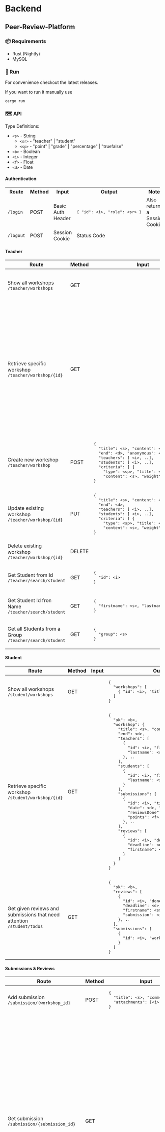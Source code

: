 # Backend

## Peer-Review-Platform

### 📦 Requirements 

* Rust (Nightly)
* MySQL

### :rocket: Run

For convenience checkout the latest releases.

If you want to run it manually use 

```
cargo run
```

### 🗺️ API

Type Definitions:

* `<s>` - String
  * `<sr>` - "teacher" | "student"
  * `<sp>` - "point" | "grade" | "percentage" | "truefalse"
* `<b>` - Boolean
* `<i>` - Integer
* `<f>` - Float
* `<d>` - Date

#### Authentication

<table>
<thead>
<tr>
<th>Route</th>
<th>Method</th>
<th>Input</th>
<th>Output</th>
<th>Notes</th>
</tr>
<tr>
  <td><code>/login</code></td>
  <td>POST</td>
  <td>Basic Auth Header</td>
  <td>
<pre lang=json>
{ "id": &lt;i>, "role": &lt;sr> }
</pre>
  </td>
	<td>Also returns a Session Cookie!</td>
</tr>
  <td><code>/logout</code></td>
  <td>POST</td>
  <td>Session Cookie</td>
  <td>Status Code</td>
  <td></td>
</tr>
</thead>
</table>

#### Teacher

<table>
<thead>
<tr>
<th>Route</th>
<th>Method</th>
<th>Input</th>
<th>Output</th>
<th>Notes</th>
</tr>
</thead>
<tbody>
<tr>
  <td>Show all workshops<br><code>/teacher/workshops</code></td>
  <td>GET</td>
  <td></td>
  <td>
<pre lang=json>
{ 
  "workshops": [ 
    { "id": &lt;i>, "title": &lt;s>, } , ... 
  ]
}
</pre>
  </td>
	<td></td>
</tr>
<tr>
  <td>Retrieve specific workshop<br><code>/teacher/workshop/{id}</code></td>
  <td>GET</td>
  <td></td>
  <td>
<pre lang=json>
{ 
  "ok": &lt;b>,
  "workshop": {
    "title": &lt;s>, "content": &lt;s>, 
    "end": &lt;d>, "anonymous": &lt;b>
    "teachers": [ 
      { 
        "id": &lt;i>, "firstname": &lt;s>, 
        "lastname": &lt;s> 
      }, .. 
    ],
    "students": [ 
      { 
        "id": &lt;i>, "firstname": &lt;s>, 
        "lastname": &lt;s>, "group": &lt;s>,
        "submissions": [ 
          {
            "id": &lt;i>, "date": &lt;d>, 
            "title": &lt;s>, "reviewsDone": &lt;b>,
            "studentid": &lt;i>, "noReviews": &lt;b>,
            "points": &lt;f>, "maxPoints": &lt;f>
          }, ..
        ] 
      } 
    ]
  }
}
</pre>
  </td>
  <td>Points & maxPoints only accessible when reviewsDone true and noReviews false</td>
</tr>
<tr>
  <td>Create new workshop<br><code>/teacher/workshop</code></td>
  <td>POST</td>
  <td>
<pre lang=json>
{ 
  "title": &lt;s>, "content": &lt;s>,
  "end": &lt;d>, "anonymous": &lt;b>,
  "teachers": [ &lt;i>, ..],
  "students": [ &lt;i>, ..],
  "criteria": [ {
    "type": &lt;sp>, "title": &lt;s>,
    "content": &lt;s>, "weight": &lt;f>}, .. ] 
}
</pre>
  </td>
  <td>
<pre lang=json>
{ 
  "ok": &lt;b>,
  "id": &lt;i>
}
</pre>
  </td>
  <td>Teachers & Students array consists of User Ids</td>
</tr>
<tr>
  <td>Update existing workshop<br><code>/teacher/workshop/{id}</code></td>
  <td>PUT</td>
  <td>
<pre lang=json>
{ 
  "title": &lt;s>, "content": &lt;s>,
  "end": &lt;d>, 
  "teachers": [ &lt;i>, ..],
  "students": [ &lt;i>, ..],
  "criteria": [ {
    "type": &lt;sp>, "title": &lt;s>,
    "content": &lt;s>, "weight": &lt;f>}, .. ] 
}
</pre>
  </td>
  <td>
<pre lang=json>
{ 
  "ok": &lt;b>
}
</pre>
  </td>
  <td></td>
</tr>
<tr>
  <td>Delete existing workshop<br><code>/teacher/workshop/{id}</code></td>
  <td>DELETE</td>
  <td></td>
  <td>
<pre lang=json>
{ 
  "ok": &lt;b>
}
</pre>
  </td>
  <td></td>
</tr>
<tr>
  <td>Get Student from Id<br><code>/teacher/search/student</code></td>
  <td>GET</td>
  <td>
<pre lang=json>
{ 
  "id": &lt;i>
}
</pre>
  </td>
  <td>
<pre lang=json>
{ 
  "ok": &lt;b>,
  "id": &lt;i>, "firstname": &lt;s>, "lastname": &lt;s>
}
</pre>
  </td>
  <td></td>
</tr>
<tr>
  <td>Get Student Id fron Name<br><code>/teacher/search/student</code></td>
  <td>GET</td>
  <td>
<pre lang=json>
{ 
  "firstname": &lt;s>, "lastname": &lt;s>
}
</pre>
  </td>
  <td>
<pre lang=json>
{ 
  "ok": &lt;b>,
  "id": &lt;i>
}
</pre>
  </td>
  <td></td>
</tr>
<tr>
  <td>Get all Students from a Group<br><code>/teacher/search/student</code></td>
  <td>GET</td>
  <td>
<pre lang=json>
{ 
  "group": &lt;s>
}
</pre>
  </td>
  <td>
<pre lang=json>
{ 
  "ok": &lt;b>,
  "ids": [&lt;i>, ..]
}
</pre>
  </td>
  <td></td>
</tr>
</tbody>
</table>

#### Student

<table>
<thead>
<tr>
<th>Route</th>
<th>Method</th>
<th>Input</th>
<th>Output</th>
<th>Notes</th>
</tr>
</thead>
<tbody>
<tr>
  <td>Show all workshops<br><code>/student/workshops</code></td>
  <td>GET</td>
  <td></td>
  <td>
<pre lang=json>
{ 
  "workshops": [ 
    { "id": &lt;i>, "title": &lt;s>, } , ... 
  ]
}
</pre>
  </td>
	<td></td>
</tr>
<tr>
  <td>Retrieve specific workshop<br><code>/student/workshop/{id}</code></td>
  <td>GET</td>
  <td></td>
  <td>
<pre lang=json>
{ 
  "ok": &lt;b>,
  "workshop": {
    "title": &lt;s>, "content": &lt;s>, 
    "end": &lt;d>,
    "teachers": [ 
      { 
        "id": &lt;i>, "firstname": &lt;s>, 
        "lastname": &lt;s> 
      }, .. 
    ],
    "students": [ 
      { 
        "id": &lt;i>, "firstname": &lt;s>, 
        "lastname": &lt;s>, "group": &lt;s>
      } 
    ],
    "submissions": [ 
      {
        "id": &lt;i>, "title": &lt;s>, 
        "date": &lt;d>, "locked": &lt;b>,
        "reviewsDone": &lt;b>, "noReviews": &lt;b>
        "points": &lt;f>, "maxPoints": &lt;f>
      }, ..
    ],
    "reviews": [
      {
        "id": &lt;i>, "done": &lt;b>,
        "deadline": &lt;d>, "title": &lt;s>,
        "firstname": &lt;s>, "lastname": &lt;s>
      }
    ]
  }
}
</pre>
  </td>
  <td>
    Points & maxPoints only accessible when reviewsDone true and noReviews false<br>
    Firstname & Lastname of Reviewer is only accessible in non anonymous workshops
  </td>
</tr>
<tr>
  <td>Get given reviews and submissions that need attention<br><code>/student/todos</code></td>
  <td>GET</td>
  <td></td>
  <td>
<pre lang=json>
{
  "ok": &lt;b>,
  "reviews": [
    {
      "id": &lt;i>, "done": &lt;b>,
      "deadline": &lt;d>, "title": &lt;s>,
      "firstname": &lt;s>, "lastname": &lt;s>,
      "submission": &lt;i>, "workshopName": &lt;s>
    }, ..
  ],
  "submissions": [
    {
      "id": &lt;i>, "workshopName": &lt;s>
    }
  ]
}
</pre>
  </td>
  <td>
    Id property in "submissions" relates to the workshop Id
  </td>
</tr>
</tbody>
</table>

#### Submissions & Reviews

<table>
<thead>
<tr>
<th>Route</th>
<th>Method</th>
<th>Input</th>
<th>Output</th>
<th>Notes</th>
</tr>
</thead>
<tbody>
<tr>
  <td>Add submission<br><code>/submission/{workshop_id}</code></td>
  <td>POST</td>
  <td>
<pre lang=json>
{
  "title": &lt;s>, "comment": &lt;s>,
  "attachments": [&lt;i>, ..]
}
</pre>
  </td>
  <td>
<pre lang=json>
{
  "ok": &lt;b>,
  "id": &lt;i>
}
</pre>
  </td>
  <td>
    Attachments is a list of attachment Ids
  </td>
</tr>
<tr>
  <td>Get submission<br><code>/submission/{submission_id}</code></td>
  <td>GET</td>
  <td></td>
  <td>
Student (Own submission) & Teacher
<pre lang=json>
{
  "ok": &lt;b>,
  "title": &lt;s>, "comment": &lt;s>,
  "attachments": [
    { "id": &lt;i>, "title": &lt;s>}, ..
  ],
  "locked": &lt;b>, "date": &lt;d>,
  "firstname": &lt;s>, "lastname": &lt;s>,
  "reviewsDone": &lt;b>, "noReviews": &lt;b>,
  "points": &lt;f>, "maxPoints": &lt;f>,
  "reviews": [
    {
      "id": &lt;i>, "firstname": &lt;s>,
      "lastname": &lt;s>, "feedback": &lt;s>,
      "points": [
        {
          "id": &lt;i>, "type": &lt;sp>,
          "title": &lt;s>, "content: "&lt;s>",
          "points": &lt;f>, "weight": &lt;f>
        }
      ]
    }
  ]
}
</pre>
<br>
Student (Other student submission)
<pre lang=json>
{
  "ok": &lt;b>,
  "title": &lt;s>, "comment": &lt;s>,
  "attachments": [
    { "id": &lt;i>, "title": &lt;s>}, ..
  ],
  "criteria": [
    {
       "id": &lt;i>, "type": &lt;sp>,
       "title": &lt;s>, "content: "&lt;s>"
    }
  ]
}
</pre>
<br>
  </td>
  <td>
    Reviewers first- & lastname are not available for students in anonymous workshops
  </td>
</tr>
<tr>
  <td>Update submission<br><code>/submission/{submission_id}</code></td>
  <td>PUT</td>
  <td>
<pre lang=json>
{
  "title": &lt;s>, "comment": &lt;s>,
  "attachments": [&lt;i>, ..]
}
</pre>
  </td>
  <td>
<pre lang=json>
{
  "ok": &lt;b>
}
</pre>
  </td>
  <td>
    Attachments is a list of attachment Ids
  </td>
</tr>
<tr>
  <td>Add attachment<br><code>/submission/upload</code></td>
  <td>POST</td>
  <td>Form data with key "file" containing the file and key "title" with a backup filename</td>
  <td>
<pre lang=json>
{
  "ok": &lt;b>,
  "attachment": {
    "id": &lt;i>, "title": &lt;s>
  }
}
</pre>
  </td>
  <td>
  </td>
</tr>
<tr>
  <td>Remove attachment<br><code>/submission/remove/{att_id}</code></td>
  <td>DELETE</td>
  <td></td>
  <td>
<pre lang=json>
{
  "ok": &lt;b>
}
</pre>
  </td>
  <td>
  </td>
</tr>
<tr>
  <td>Download attachment<br><code>/submission/download/{att_id}</code></td>
  <td>GET</td>
  <td></td>
  <td>Filestream</td>
  <td>
  </td>
</tr>
<tr>
  <td>Update review<br><code>/review/{review_id}</code></td>
  <td>PUT</td>
  <td>
<pre lang=json>
{
  "feedback": &lt;s>, "points": [
    {
      "id": &lt;i>, "points": &lt;f>
    }
  ]
}
</pre>
  </td>
  <td>
<pre lang=json>
{
  "ok": &lt;b>,
  "id": &lt;i>
}
</pre>
  </td>
  <td>
    Points Id is received through Criteria property from <code>GET /submission/{submission_id}</code> <br>
    Grading with Points: <br>
    "point":      1.0 - 10.0<br>
    "grade":      1.0 (A) - 5.0 (F)<br>
    "percentage": 0.0 - 100.0<br>
    "truefalse":  0.0 False, 1.0 True
  </td>
</tr>
<tr>
  <td>Get review<br><code>/review/{review_id}</code></td>
  <td>GET</td>
  <td><td>
<pre lang=json>
{
  "ok": &lt;b>,
  "id": &lt;i>, "firstname": &lt;s>,
  "lastname": &lt;s>, "notSubmitted": &lt;b>,
  "feedback": &lt;s>, "points": [
    {
      "type": &lt;sp>, "title": &lt;s>,
      "content": &lt;s>, "points": &lt;f>,
      "weight": &lt;f>
    }
  ]
}
</pre>
  </td>
  <td>
   Reviewers first- & lastname are not available in anonymous workshops
  </td>
</tr>
</tbody>
</table>

#### Creating user accounts

Only possible with admin account (= username `admin`).

| Route            | Method | Input                                                        | Output      | Notes |
| ---------------- | ------ | ------------------------------------------------------------ | ----------- | ----- |
| `/users/student` | POST   | <pre lang=json>{<br />"username": \<s>, <br />"firstname": \<s>,<br />"lastname": \<s>,<br />"password": \<s>,<br />"group": \<s><br />}</pre> | Status Code |       |
| `/users/teacher` | POST   | <pre lang=json>{<br />"username": \<s>, <br />"firstname": \<s>,<br />"lastname": \<s>,<br />"password": \<s><br />}</pre> | Status Code |       |



### 📖 Help

* [Windows] Build shows `libssl-1_1-x64.dll` not found

  Install OpenSSL add it to the path

  ```
  choco install openssl
  ```

  ```
  scoop install openssl
  ```

  

* [Windows] Problems with `libmysql.dll` (in binary or Diesel CLI)

  Install the C-Connector from [here](https://downloads.mysql.com/archives/c-c/) to a directory and it to the path like this:

  ```
  setx MYSQLCLIENT_LIB_DIR "<your path>"	
  ```

  Also put `libmysql.dll` from the C-Connector to the folder of the Diesel binary in `C:\Users\<user>\.cargo\bin` if you still encounter problems with the Diesel CLI.

  

* [Windows] Problems with connecting to MySQL databases (binary or Diesel CLI)

  For now, Diesel on Windows does not support `SSL` for MySQL. In order to use it, one must disable SSL on the Server.

  ```
  sudo nano /etc/mysql/mysql.conf.d/mysqld.cnf
  ```

  Now add following command

  ```
  [mysqld]
  ...
  skip_ssl
  ...
  ```

  

* Migrations with Diesel CLI

  If you want to run the migrations with the CLI (is not needed/recommended) you can run

  ```
  diesel setup --database-url "mysql://root@127.0.0.1:3306/iprp"
  ```

  ```
  diesel migration run --database-url "mysql://root@127.0.0.1:3306/iprp"
  ```

  

* [Windows] Building Rust-Crypto (dependency) fails on MinGW

  Set environment variable `CC=gcc`

  [Source](https://github.com/DaGenix/rust-crypto/issues/369)